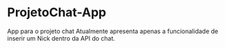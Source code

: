 # ProjetoChat-App
App para o projeto chat
Atualmente apresenta apenas a funcionalidade de inserir um Nick dentro da API do chat.
